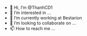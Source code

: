 - 👋 Hi, I’m @ThanhCD1
- 👀 I’m interested in ...
- 🌱 I’m currently working at Bestarion
- 💞️ I’m looking to collaborate on ...
- 📫 How to reach me ...

<!---
ThanhCD1/ThanhCD1 is a ✨ special ✨ repository because its `README.md` (this file) appears on your GitHub profile.
You can click the Preview link to take a look at your changes.
--->
